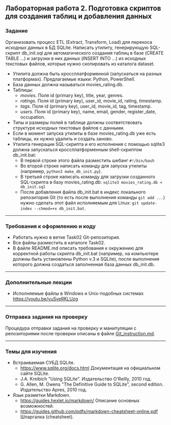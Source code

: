 ## Лабораторная работа 2. Подготовка скриптов для создания таблиц и добавления данных

### Задание
Организовать процесс ETL (Extract, Transform, Load) для переноса исходных данных в БД SQLite. Написать утилиту, генерирующую SQL-скрипт db_init.sql для автоматического создания таблиц в базе (CREATE TABLE ...)  и загрузки в них данных (INSERT INTO ...)  из исходных текстовых файлов, которые нужно скопировать из каталога dataset. 
* Утилита должна быть кроссплатформенной (запускаться на разных платформах). Предлагаемые языки: Python, PowerShell. 
* База данных должна называться movies_rating.db.
* Таблицы: 
    * *movies*. Поля id (primary key), title, year, genres.
    * *ratings*. Поля id (primary key), user_id, movie_id, rating, timestamp.
    * *tags*. Поля id (primary key), user_id, movie_id, tag, timestamp.
    * *users*. Поля id (primary key), name, email, gender, register_date, occupation.
* Типы и размеры полей в таблице должны соответствовать структуре исходных текстовых файлов с данными.
* Если в момент запуска утилиты в базе movies_rating.db уже есть таблицы, их нужно удалить и создать заново.
* Утилита генерации SQL-скрипта и его исполнения с помощью sqlite3  должна запускаться кроссплатформенным shell-скриптом db_init.bat:
    * В первой строке этого файла разместить шебанг `#!/bin/bash`
    * Во второй строке написать команду для запуска утилиты (например, `python3 make_db_init.py`).
    * В третьей строке написать команду для загрузки созданного SQL-скрипта в базу movies_rating.db: `sqlite3 movies_rating.db < db_init.sql`
    * После добавления файла db_init.bat в индекс локального репозитория Git (то есть после выполнения команды `git add ...`) нужно сделать этот файл исполняемым для Linux: `git update-index --chmod=+x db_init.bat`.


* * *
### Требования к оформлению и коду
* Работать нужно в ветке Task02 Git-репозитория.
* Все файлы разместить в каталоге Task02.
* В файле README.md описать требования к окружению для корректной работы скрипта db_init.bat (например, на компьютере должны быть установлены Python v.3 и SQLite), после выполнения которого должна создаться заполненная база данных db_init.db.

* * *
### Дополнительные лекции
* Исполняемые файлы в Windows и Unix-подобных системах https://youtu.be/yuSveRKLUzg

* * *

### Отправка задания на проверку
Процедура отправки задания на проверку и манипуляции с репозиториями после проверки описаны в файле [Git_instruction.md](Git_instruction.md).

* * *
### Темы для изучения
* Встраиваемая СУБД SQLite.
    * <https://www.sqlite.org/docs.html> Документация на официальном сайте SQLite.
    * J.A. Kreibich "Using SQLite". Издательство O'Reilly, 2010 год.
    * G. Allen, M. Owens "The Definitive Guide to SQLite", second edition. Издательство Apres, 2010 год.
* Язык разметки Markdown.
    * <https://guides.hexlet.io/markdown/> Описание основных возможностей.
    * <https://guides.github.com/pdfs/markdown-cheatsheet-online.pdf> Шпаргалка (cheatsheet).
